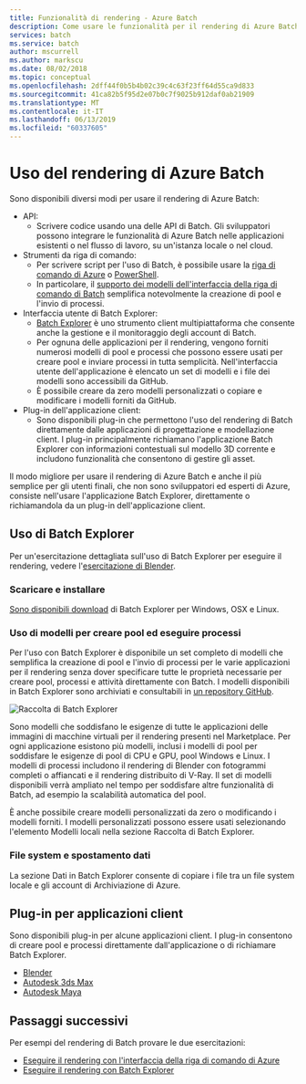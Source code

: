 ```yaml
---
title: Funzionalità di rendering - Azure Batch
description: Come usare le funzionalità per il rendering di Azure Batch
services: batch
ms.service: batch
author: mscurrell
ms.author: markscu
ms.date: 08/02/2018
ms.topic: conceptual
ms.openlocfilehash: 2dff44f0b5b4b02c39c4c63f23ff64d55ca9d833
ms.sourcegitcommit: 41ca82b5f95d2e07b0c7f9025b912daf0ab21909
ms.translationtype: MT
ms.contentlocale: it-IT
ms.lasthandoff: 06/13/2019
ms.locfileid: "60337605"
---
```

# <a name="using-azure-batch-rendering"></a>Uso del rendering di Azure Batch

Sono disponibili diversi modi per usare il rendering di Azure Batch:

* API:
  * Scrivere codice usando una delle API di Batch.  Gli sviluppatori possono integrare le funzionalità di Azure Batch nelle applicazioni esistenti o nel flusso di lavoro, su un'istanza locale o nel cloud.
* Strumenti da riga di comando:
  * Per scrivere script per l'uso di Batch, è possibile usare la [riga di comando di Azure](https://docs.microsoft.com/cli/azure/) o [PowerShell](https://docs.microsoft.com/powershell/azure/overview).
  * In particolare, il [supporto dei modelli dell'interfaccia della riga di comando di Batch](https://docs.microsoft.com/azure/batch/batch-cli-templates) semplifica notevolmente la creazione di pool e l'invio di processi.
* Interfaccia utente di Batch Explorer:
  * [Batch Explorer](https://github.com/Azure/BatchLabs) è uno strumento client multipiattaforma che consente anche la gestione e il monitoraggio degli account di Batch.
  * Per ognuna delle applicazioni per il rendering, vengono forniti numerosi modelli di pool e processi che possono essere usati per creare pool e inviare processi in tutta semplicità.  Nell'interfaccia utente dell'applicazione è elencato un set di modelli e i file dei modelli sono accessibili da GitHub.
  * È possibile creare da zero modelli personalizzati o copiare e modificare i modelli forniti da GitHub.
* Plug-in dell'applicazione client:
  * Sono disponibili plug-in che permettono l'uso del rendering di Batch direttamente dalle applicazioni di progettazione e modellazione client.  I plug-in principalmente richiamano l'applicazione Batch Explorer con informazioni contestuali sul modello 3D corrente e includono funzionalità che consentono di gestire gli asset.

Il modo migliore per usare il rendering di Azure Batch e anche il più semplice per gli utenti finali, che non sono sviluppatori ed esperti di Azure, consiste nell'usare l'applicazione Batch Explorer, direttamente o richiamandola da un plug-in dell'applicazione client.

## <a name="using-batch-explorer"></a>Uso di Batch Explorer

Per un'esercitazione dettagliata sull'uso di Batch Explorer per eseguire il rendering, vedere l'[esercitazione di Blender](https://docs.microsoft.com/azure/batch/tutorial-rendering-batchexplorer-blender).

### <a name="download-and-install"></a>Scaricare e installare

[Sono disponibili download](https://azure.github.io/BatchExplorer/) di Batch Explorer per Windows, OSX e Linux.

### <a name="using-templates-to-create-pools-and-run-jobs"></a>Uso di modelli per creare pool ed eseguire processi

Per l'uso con Batch Explorer è disponibile un set completo di modelli che semplifica la creazione di pool e l'invio di processi per le varie applicazioni per il rendering senza dover specificare tutte le proprietà necessarie per creare pool, processi e attività direttamente con Batch.  I modelli disponibili in Batch Explorer sono archiviati e consultabili in [un repository GitHub](https://github.com/Azure/BatchExplorer-data/tree/master/ncj).

![Raccolta di Batch Explorer](./media/batch-rendering-using/batch-explorer-gallery.png)

Sono modelli che soddisfano le esigenze di tutte le applicazioni delle immagini di macchine virtuali per il rendering presenti nel Marketplace.  Per ogni applicazione esistono più modelli, inclusi i modelli di pool per soddisfare le esigenze di pool di CPU e GPU, pool Windows e Linux. I modelli di processi includono il rendering di Blender con fotogrammi completi o affiancati e il rendering distribuito di V-Ray. Il set di modelli disponibili verrà ampliato nel tempo per soddisfare altre funzionalità di Batch, ad esempio la scalabilità automatica del pool.

È anche possibile creare modelli personalizzati da zero o modificando i modelli forniti. I modelli personalizzati possono essere usati selezionando l'elemento Modelli locali nella sezione Raccolta di Batch Explorer.

### <a name="file-system-and-data-movement"></a>File system e spostamento dati

La sezione Dati in Batch Explorer consente di copiare i file tra un file system locale e gli account di Archiviazione di Azure.

## <a name="client-application-plug-ins"></a>Plug-in per applicazioni client

Sono disponibili plug-in per alcune applicazioni client.  I plug-in consentono di creare pool e processi direttamente dall'applicazione o di richiamare Batch Explorer.

* [Blender](https://github.com/Azure/azure-batch-rendering/tree/master/plugins/blender)
* [Autodesk 3ds Max](https://github.com/Azure/azure-batch-rendering/tree/master/plugins/3ds-max)
* [Autodesk Maya](https://github.com/Azure/azure-batch-maya)

## <a name="next-steps"></a>Passaggi successivi

Per esempi del rendering di Batch provare le due esercitazioni:

* [Eseguire il rendering con l'interfaccia della riga di comando di Azure](https://docs.microsoft.com/azure/batch/tutorial-rendering-cli)
* [Eseguire il rendering con Batch Explorer](https://docs.microsoft.com/azure/batch/tutorial-rendering-batchexplorer-blender)